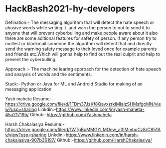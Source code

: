 # HackBash2021-hy-developers

Defination:- The messaging algorithm that will detect the hate speech or abusive words while writing it. and warn the person to not to send it to anyone that will prevent cyberbulling and make people aware about it also there are some aditional features for safety of person.
If any person try to mollest or blackmail someone the algorithm will detect that and directly send the warning safety message to their loved once for example parents and friends etc.Which will gonna help to find out the real culprit and help to prevent the cyberbulling.


Approach :- The machine learing approach for the detection of hate speech and analysis of words and the sentiments.


Stack:- Python or Java for ML and Android Studio for making of an  messaging application 

Yash maheta 
Resume:- https://drive.google.com/file/d/1FDm37JzKf8QavxzrkiMIaizSHMsfgoMN/view?usp=sharing
Linkdin:-https://www.linkedin.com/in/yash-maheta-45a21719b/
Github:-https://github.com/Yashmaheta


Harsh Chakalasiya
Resume:- https://drive.google.com/file/d/1WTgBuMMGYLMOew_a3IMmbuCz8rC851Av/view?usp=sharing
Linkdin:-https://www.linkedin.com/in/harsh-chakalasiya-907b36197/
Github:-https://github.com/HarshChakalasiya/

